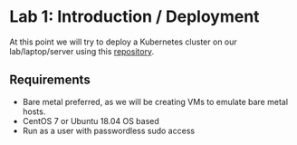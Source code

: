 # Lab 1: Introduction / Deployment 

At this point we will try to deploy a Kubernetes cluster on our lab/laptop/server using this [repository](https://github.com/metal3-io/metal3-dev-env).

## Requirements

- Bare metal preferred, as we will be creating VMs to emulate bare metal hosts.
- CentOS 7 or Ubuntu 18.04 OS based
- Run as a user with passwordless sudo access
